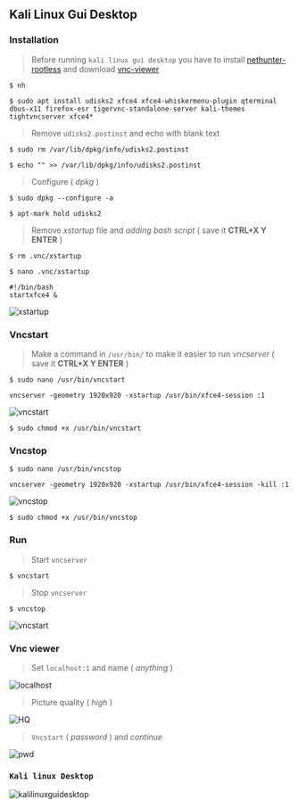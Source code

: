 ## Kali Linux Gui Desktop

### Installation

> Before running `kali linux gui desktop` you have to install [nethunter-rootless](../nethunter-rootless) and download [vnc-viewer](https://play.google.com/store/apps/details?id=com.realvnc.viewer.android)  

```
$ nh
```
```
$ sudo apt install udisks2 xfce4 xfce4-whiskermenu-plugin qterminal dbus-x11 firefox-esr tigervnc-standalone-server kali-themes tightvncserver xfce4*
```

> Remove `udisks2.postinst` and echo with blank text
```
$ sudo rm /var/lib/dpkg/info/udisks2.postinst
```
```
$ echo "" >> /var/lib/dpkg/info/udisks2.postinst
```

> Configure ( _dpkg_ )
```
$ sudo dpkg --configure -a
```
```
$ apt-mark hold udisks2
```

> Remove _xstartup_ file and _adding bash script_ ( save it __CTRL+X Y ENTER__ )
```
$ rm .vnc/xstartup
```
```
$ nano .vnc/xstartup
```

```
#!/bin/bash
startxfce4 &
```

![xstartup](https://i.ibb.co/8Y2RMD7/xstartup.jpg)

### Vncstart

> Make a command in `/usr/bin/` to make it easier to run _vncserver_ ( save it __CTRL+X Y ENTER__ )

```
$ sudo nano /usr/bin/vncstart
```

```
vncserver -geometry 1920x920 -xstartup /usr/bin/xfce4-session :1
```

![vncstart](https://i.ibb.co/xjWv5j4/vncstart.jpg)

```
$ sudo chmod +x /usr/bin/vncstart
```

### Vncstop

```
$ sudo nano /usr/bin/vncstop
```

```
vncserver -geometry 1920x920 -xstartup /usr/bin/xfce4-session -kill :1
```

![vncstop](https://i.ibb.co/k2ZRYK6/vncstop.jpg)

```
$ sudo chmod +x /usr/bin/vncstop
```

### Run

> Start `vncserver`

```
$ vncstart
```

> Stop `vncserver`

```
$ vncstop
```

![vncstart](https://i.ibb.co/7XV7P60/vncstart.jpg)

### Vnc viewer

> Set `localhost:1` and name ( _anything_ )

![localhost](https://i.ibb.co/MMycL11/lhost.jpg)

> Picture quality ( _high_ )

![HQ](https://i.ibb.co/FVjX5JF/hq.jpg)

> `Vncstart` ( _password_ ) and _continue_

![pwd](https://i.ibb.co/5kW182p/pwd.jpg)

### `Kali linux Desktop`

![kalilinuxguidesktop](https://i.ibb.co/61K0Lck/kali-linux-gui-desktop.jpg)
